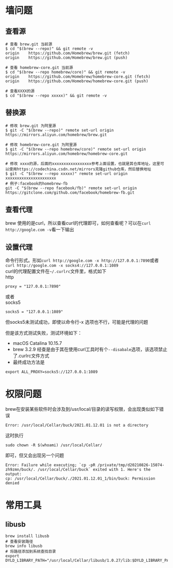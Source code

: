 # 墙问题

## 查看源
```
# 查看 brew.git 当前源
$ cd "$(brew --repo)" && git remote -v
origin    https://github.com/Homebrew/brew.git (fetch)
origin    https://github.com/Homebrew/brew.git (push)

# 查看 homebrew-core.git 当前源
$ cd "$(brew --repo homebrew/core)" && git remote -v
origin    https://github.com/Homebrew/homebrew-core.git (fetch)
origin    https://github.com/Homebrew/homebrew-core.git (push)

# 查看XXXX的源
$ cd "$(brew --repo xxxxx)" && git remote -v
```
## 替换源
```
# 修改 brew.git 为阿里源
$ git -C "$(brew --repo)" remote set-url origin https://mirrors.aliyun.com/homebrew/brew.git

# 修改 homebrew-core.git 为阿里源
$ git -C "$(brew --repo homebrew/core)" remote set-url origin https://mirrors.aliyun.com/homebrew/homebrew-core.git

# 修改 xxxx的源，后面的xxxxxxxxxxxxxxxxx参考上面设置，也就是其仓库地址，这里可以使用https://codechina.csdn.net/mirrors克隆github仓库，然后替换地址
$ git -C "$(brew --repo xxxxx)" remote set-url origin xxxxxxxxxxxxxxxxxxxxxx
# 例子:facebook的homebrew-fb
git -C "$(brew --repo facebook/fb)" remote set-url origin https://gitclone.com/github.com/facebook/homebrew-fb.git
```
## 查看代理
brew 使用的是curl，所以查看curl的代理即可，如何查看呢？可以在`curl http://google.com -v`看一下输出
## 设置代理
命令行形式。形如`curl http://google.com -x http://127.0.0.1:7890`或者`curl http://google.com -x socks4://127.0.0.1:1089` \
curl的代理配置文件在`~/.curlrc`文件里，格式如下 \
http 
```
proxy = "127.0.0.1:7890"
```
或者 \
socks5 
```
socks5 = "127.0.0.1:1089"
```
但socks5未测试成功，即使以命令行-x 选项也不行，可能是代理的问题 

但是该方式测试失败，测试环境如下：
- macOS Catalina 10.15.7
- brew 3.2.9
经查是由于其在使用curl工具时有个`--disabale`选项，该选项禁止了.curlrc文件方式
- 最终成功方法是
```
export ALL_PROXY=socks5://127.0.0.1:1089
```
# 权限问题
brew在安装某些软件时会涉及到/usr/local/目录的读写权限，会出现类似如下错误 
```
Error: /usr/local/Cellar/buck/2021.01.12.01 is not a directory
```
这时执行
```
sudo chown -R $(whoami) /usr/local/Cellar/
```
即可，但又会出现另一个问题
```
Error: Failure while executing; `cp -pR /private/tmp/d20210826-15074-zh9zmn/buck/. /usr/local/Cellar/buck` exited with 1. Here's the output:
cp: /usr/local/Cellar/buck/./2021.01.12.01_1/bin/buck: Permission denied
```

# 常用工具
## libusb
```
brew install libusb
# 查看安装路径
brew info libusb
# 将路径添加到系统查找目录
export DYLD_LIBRARY_PATH="/usr/local/Cellar/libusb/1.0.27/lib:$DYLD_LIBRARY_PATH"
```
